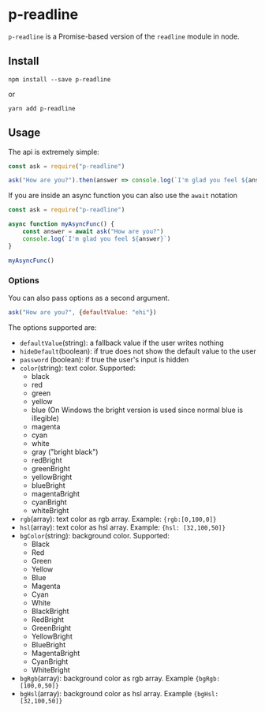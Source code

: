 # p-readline

`p-readline` is a Promise-based version of the `readline` module in node.

## Install

```
npm install --save p-readline
```

or

```
yarn add p-readline
```

## Usage

The api is extremely simple:

```js
const ask = require("p-readline")

ask("How are you?").then(answer => console.log(`I'm glad you feel ${answer}`))
```

If you are inside an async function you can also use the `await` notation

```js
const ask = require("p-readline")

async function myAsyncFunc() {
    const answer = await ask("How are you?")
    console.log(`I'm glad you feel ${answer}`)
}

myAsyncFunc()
```

### Options

You can also pass options as a second argument.

```js
ask("How are you?", {defaultValue: "ehi"})
```

The options supported are:

* `defaultValue`(string): a fallback value if the user writes nothing
* `hideDefault`(boolean): if true does not show the default value to the user
* `password` (boolean): if true the user's input is hidden
* `color`(string): text color. Supported:
  * black
  * red
  * green
  * yellow
  * blue (On Windows the bright version is used since normal blue is illegible)
  * magenta
  * cyan
  * white
  * gray ("bright black")
  * redBright
  * greenBright
  * yellowBright
  * blueBright
  * magentaBright
  * cyanBright
  * whiteBright
* `rgb`(array): text color as rgb array. Example: `{rgb:[0,100,0]}`
* `hsl`(array): text color as hsl array. Example: `{hsl: [32,100,50]}`
* `bgColor`(string): background color. Supported:
  * Black
  * Red
  * Green
  * Yellow
  * Blue
  * Magenta
  * Cyan
  * White
  * BlackBright
  * RedBright
  * GreenBright
  * YellowBright
  * BlueBright
  * MagentaBright
  * CyanBright
  * WhiteBright
* `bgRgb`(array): background color as rgb array. Example `{bgRgb:[100,0,50]}`
* `bgHsl`(array): background color as hsl array. Example `{bgHsl:[32,100,50]}`
